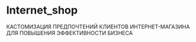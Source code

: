 # Internet_shop
КАСТОМИЗАЦИЯ ПРЕДПОЧТЕНИЙ КЛИЕНТОВ ИНТЕРНЕТ-МАГАЗИНА ДЛЯ ПОВЫШЕНИЯ ЭФФЕКТИВНОСТИ БИЗНЕСА
